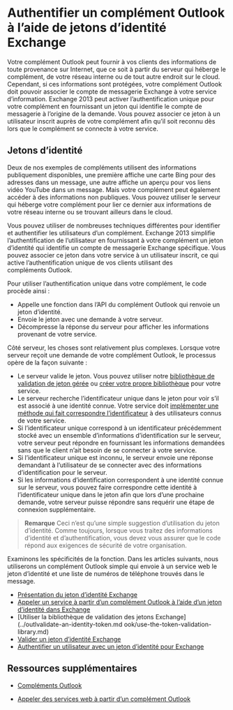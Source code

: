 
# Authentifier un complément Outlook à l’aide de jetons d’identité Exchange

Votre complément Outlook peut fournir à vos clients des informations de toute provenance sur Internet, que ce soit à partir du serveur qui héberge le complément, de votre réseau interne ou de tout autre endroit sur le cloud. Cependant, si ces informations sont protégées, votre complément Outlook doit pouvoir associer le compte de messagerie Exchange à votre service d’information. Exchange 2013 peut activer l’authentification unique pour votre complément en fournissant un jeton qui identifie le compte de messagerie à l’origine de la demande. Vous pouvez associer ce jeton à un utilisateur inscrit auprès de votre complément afin qu’il soit reconnu dès lors que le complément se connecte à votre service.

## Jetons d’identité


Deux de nos exemples de compléments utilisent des informations publiquement disponibles, une première affiche une carte Bing pour des adresses dans un message, une autre affiche un aperçu pour vos liens vidéo YouTube dans un message. Mais votre complément peut également accéder à des informations non publiques. Vous pouvez utiliser le serveur qui héberge votre complément pour lier ce dernier aux informations de votre réseau interne ou se trouvant ailleurs dans le cloud.

Vous pouvez utiliser de nombreuses techniques différentes pour identifier et authentifier les utilisateurs d’un complément. Exchange 2013 simplifie l’authentification de l’utilisateur en fournissant à votre complément un jeton d’identité qui identifie un compte de messagerie Exchange spécifique. Vous pouvez associer ce jeton dans votre service à un utilisateur inscrit, ce qui active l’authentification unique de vos clients utilisant des compléments Outlook. 

Pour utiliser l’authentification unique dans votre complément, le code procède ainsi :


* Appelle une fonction dans l’API du complément Outlook qui renvoie un jeton d’identité.
* Envoie le jeton avec une demande à votre serveur.
* Décompresse la réponse du serveur pour afficher les informations provenant de votre service.
    
Côté serveur, les choses sont relativement plus complexes. Lorsque votre serveur reçoit une demande de votre complément Outlook, le processus opère de la façon suivante :

* Le serveur valide le jeton. Vous pouvez utiliser notre [bibliothèque de validation de jeton gérée](../../docs/outlook/use-the-token-validation-library.md) ou [créer votre propre bibliothèque](../../docs/outlook/validate-an-identity-token.md) pour votre service.
* Le serveur recherche l’identificateur unique dans le jeton pour voir s’il est associé à une identité connue. Votre service doit [implémenter une méthode qui fait correspondre l’identificateur](../../docs/outlook/authenticate-a-user-with-an-identity-token.md) à des utilisateurs connus de votre service.
* Si l’identificateur unique correspond à un identificateur précédemment stocké avec un ensemble d’informations d’identification sur le serveur, votre serveur peut répondre en fournissant les informations demandées sans que le client n’ait besoin de se connecter à votre service.
* Si l’identificateur unique est inconnu, le serveur envoie une réponse demandant à l’utilisateur de se connecter avec des informations d’identification pour le serveur.
* Si les informations d’identification correspondent à une identité connue sur le serveur, vous pouvez faire correspondre cette identité à l’identificateur unique dans le jeton afin que lors d’une prochaine demande, votre serveur puisse répondre sans requérir une étape de connexion supplémentaire.

 >**Remarque**  Ceci n’est qu’une simple suggestion d’utilisation du jeton d’identité. Comme toujours, lorsque vous traitez des informations d’identité et d’authentification, vous devez vous assurer que le code répond aux exigences de sécurité de votre organisation.

Examinons les spécificités de la fonction. Dans les articles suivants, nous utiliserons un complément Outlook simple qui envoie à un service web le jeton d’identité et une liste de numéros de téléphone trouvés dans le message. 

- [Présentation du jeton d’identité Exchange](../outlook/inside-the-identity-token.md)
- [Appeler un service à partir d’un complément Outlook à l’aide d’un jeton d’identité dans Exchange](../outlook/call-a-service-by-using-an-identity-token.md)
- [Utiliser la bibliothèque de validation des jetons Exchange](../outlvalidate-an-identity-token.md ook/use-the-token-validation-library.md)
- [Valider un jeton d’identité Exchange](../outlook/validate-an-identity-token.md )
- [Authentifier un utilisateur avec un jeton d’identité pour Exchange](../outlook/validate-an-identity-token.md)


## Ressources supplémentaires



- [Compléments Outlook](../outlook/outlook-add-ins.md)
    
- [Appeler des services web à partir d’un complément Outlook](../outlook/web-services.md)
    


